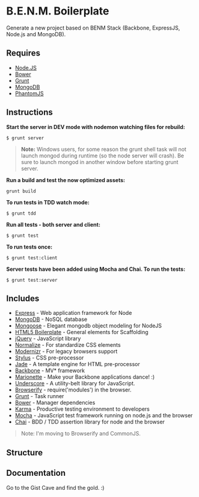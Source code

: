 # B.E.N.M. Boilerplate

Generate a new project based on BENM Stack (Backbone, ExpressJS, Node.js and MongoDB).


## Requires

- [Node.JS](http://nodejs.org/)
- [Bower](http://bower.io)
- [Grunt](http://gruntjs.com)
- [MongoDB](http://mongodb.com)
- [PhantomJS](http://phantomjs.org/)


## Instructions

**Start the server in DEV mode with nodemon watching files for rebuild:**

    $ grunt server

> **Note:** Windows users, for some reason the grunt shell task will not launch mongod during runtime (so the node server will crash). Be sure to launch mongod in another window before starting grunt server.

**Run a build and test the now optimized assets:**

    grunt build

**To run tests in TDD watch mode:**

    $ grunt tdd

**Run all tests - both server and client:**

    $ grunt test

**To run tests once:**

    $ grunt test:client

**Server tests have been added using Mocha and Chai. To run the tests:**

    $ grunt test:server


## Includes

- [Express](http://expressjs.com/) - Web application framework for Node
- [MongoDB](http://www.mongodb.org/) - NoSQL database
- [Mongoose](http://mongoosejs.com/) - Elegant mongodb object modeling for NodeJS
- [HTML5 Boilerplate](https://github.com/h5bp/html5-boilerplate) - General elements for Scaffolding
- [jQuery](http://jquery.com/) - JavaScript library
- [Normalize](http://necolas.github.io/normalize.css/) - For standardize CSS elements
- [Modernizr](http://modernizr.com/) - For legacy browsers support
- [Stylus](http://learnboost.github.io/stylus/) - CSS pre-processor
- [Jade](http://jade-lang.com/) - A template engine for HTML pre-processor
- [Backbone](http://backbonejs.org/) - MV* framework
- [Marionette](http://marionettejs.com/) - Make your Backbone applications dance! :)
- [Underscore](http://underscorejs.org/) - A utility-belt library for JavaScript.
- [Browserify](http://browserify.org/) - require('modules') in the browser.
- [Grunt](http://gruntjs.com/) - Task runner
- [Bower](http://bower.io/) - Manager dependencies
- [Karma](http://karma-runner.github.io/0.12/index.html) - Productive testing environment to developers
- [Mocha](http://visionmedia.github.io/mocha/) - JavaScript test framework running on node.js and the browser
- [Chai](http://chaijs.com/) - BDD / TDD assertion library for node and the browser

> Note: I'm moving to Browserify and CommonJS.


## Structure


## Documentation

Go to the Gist Cave and find the gold. :)
